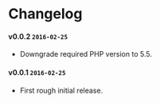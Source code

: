 # Changelog

#### v0.0.2 `2016-02-25`
- Downgrade required PHP version to 5.5.

#### v0.0.1 `2016-02-25`
- First rough initial release.
